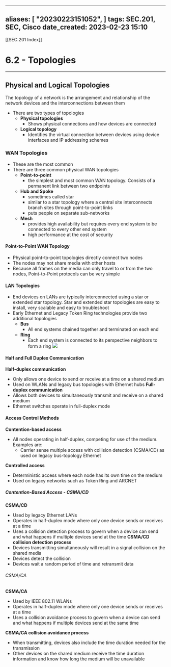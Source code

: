 
---
aliases: [ "20230223151052",  ]
tags: SEC.201, SEC, Cisco
date_created: 2023-02-23 15:10
---
[[SEC.201 Index]]
# 6.2 - Topologies
---
## Physical and Logical Topologies
The topology of a network is the arrangement and relationship of the network devices and the interconnections between them
- There are two types of topologies
	- **Physical topologies**
		- Shows physical connections and how devices are connected
	- **Logical topology**
		- Identifies the virtual connection between devices using device interfaces and IP addressing schemes

### WAN Topologies
- These are the most common
- There are three common physical WAN topologies
	- **Point-to-point**
		- the simplest and most common WAN topology. Consists of a permanent link between two endpoints
	- **Hub and Spoke**
		- sometimes called star
		- similar to a star topology where a central site interconnects branch sites through point-to-point links
		- puts people on separate sub-networks
	- **Mesh**
		- provides high availability but requires every end system to be connected to every other end system
		- high performance at the cost of security 

#### Point-to-Point WAN Topology 
- Physical point-to-point topologies directly connect two nodes
- The nodes may not share media with other hosts
- Because all frames on the media can only travel to or from the two nodes, Point-to-Point protocols can be very simple

#### LAN Topologies
- End devices on LANs are typically interconnected using a star or extended star topology. Star and extended star topologies are easy to install, very scalable and easy to troubleshoot
- Early Ethernet and Legacy Token Ring technologies provide two additional topologies
	- **Bus**
		- All end systems chained together and terminated on each end
	- **Ring**
		- Each end system is connected to its perspective neighbors to form a ring 
**![](https://lh6.googleusercontent.com/BIdO3Re9TuIstqYwAmmSB67oA8wJ_bB_d_mNqac_0TYghh824cvA8a0iXy6AzmJlCOx8RWva7adnpZf8j29x-j7g3PEWR7gL-QTENeLa1_KTlnhjY0QPXkIA3u_78OGjG2CaRZJlOKHgwN4brzTBTw=s2048)**
#### Half and Full Duplex Communication
**Half-duplex communication**
- Only allows one device to send or receive at a time on a shared medium
- Used on WLANs and legacy bus topologies with Ethernet hubs
**Full-duplex communication**
- Allows both devices to simultaneously transmit and receive on a shared medium
- Ethernet switches operate in full-duplex mode

#### Access Control Methods
**Contention-based access**
- All nodes operating in half-duplex, competing for use of the medium. Examples are:
	- Carrier sense multiple access with collision detection (CSMA/CD) as used on legacy bus-topology Ethernet

**Controlled access**
- Deterministic access where each node has its own time on the medium
- Used on legacy networks such as Token Ring and ARCNET

##### Contention-Based Access - CSMA/CD
**CSMA/CD**
- Used by legacy Ethernet LANs
- Operates in half-duplex mode where only one device sends or receives at a time
- Uses a collision detection process to govern when a device can send and what happens if multiple devices send at the time
**CSMA/CD collision detection process**
- Devices transmitting simultaneously will result in a signal collision on the shared media
- Devices detect the collision
- Devices wait a random period of time and retransmit data

###### CSMA/CA
**CSMA/CA**
- Used by IEEE 802.11 WLANs
- Operates in half-duplex mode where only one device sends or receives at a time
- Uses a collision avoidance process to govern when a device can send and what happens if multiple devices send at the same time

**CSMA/CA collision avoidance process**
- When transmitting, devices also include the time duration needed for the transmission
- Other devices on the shared medium receive the time duration information and know how long the medium will be unavailable 